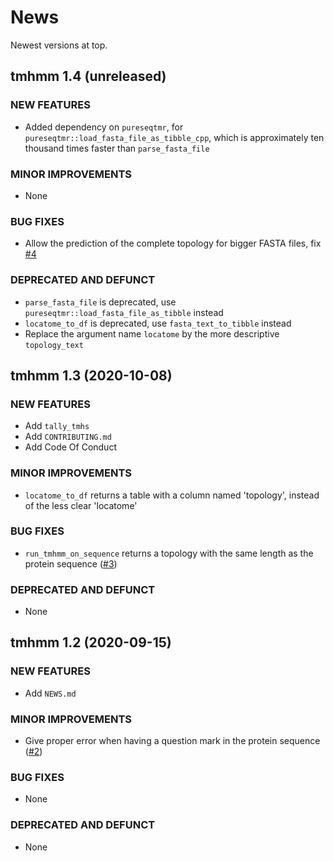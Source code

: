# News

Newest versions at top.

## tmhmm 1.4 (unreleased)

### NEW FEATURES

  * Added dependency on `pureseqtmr`, 
    for `pureseqtmr::load_fasta_file_as_tibble_cpp`,
    which is approximately ten thousand times faster than `parse_fasta_file`
 
### MINOR IMPROVEMENTS

  * None

### BUG FIXES

  * Allow the prediction of the complete topology for bigger FASTA files, 
    fix [#4](https://github.com/richelbilderbeek/tmhmm/issues/4)

### DEPRECATED AND DEFUNCT

  * `parse_fasta_file` is deprecated, 
    use `pureseqtmr::load_fasta_file_as_tibble` instead
  * `locatome_to_df` is deprecated, use `fasta_text_to_tibble` instead
  * Replace the argument name `locatome` by the more descriptive `topology_text`

## tmhmm 1.3 (2020-10-08)

### NEW FEATURES

  * Add `tally_tmhs`
  * Add `CONTRIBUTING.md`
  * Add Code Of Conduct
 
### MINOR IMPROVEMENTS

  * `locatome_to_df` returns a table with a column named 'topology',
    instead of the less clear 'locatome'

### BUG FIXES

  * `run_tmhmm_on_sequence` returns a topology with the same length
    as the protein sequence ([#3](https://github.com/richelbilderbeek/tmhmm/issues/3))

### DEPRECATED AND DEFUNCT

  * None

## tmhmm 1.2 (2020-09-15)

### NEW FEATURES

  * Add `NEWS.md`
  
### MINOR IMPROVEMENTS

  * Give proper error when having a question mark in the protein sequence ([#2](https://github.com/richelbilderbeek/tmhmm/issues/2))

### BUG FIXES

  * None

### DEPRECATED AND DEFUNCT

  * None

